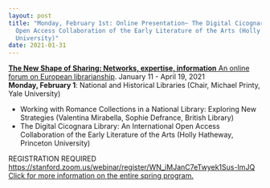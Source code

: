```yaml
---
layout: post
title: "Monday, February 1st: Online Presentation~ The Digital Cicognara Library: An International
  Open Access Collaboration of the Early Literature of the Arts (Holly Hatheway, Princeton
  University)"
date: 2021-01-31
---
```

[**The New Shape of Sharing: Networks, expertise, information** An online forum on European
librarianship](https://sites.google.com/berkeley.edu/new-shape-of-sharing/home?authuser=0). January 11 - April 19, 2021  
**Monday, February 1**: National and Historical Libraries (Chair, Michael Printy, Yale University)
* Working with Romance Collections in a National Library: Exploring New Strategies (Valentina Mirabella, Sophie Defrance, British Library) 
* The Digital Cicognara Library: An International Open Access Collaboration of the Early Literature of the Arts (Holly Hatheway, Princeton University)

REGISTRATION REQUIRED <https://stanford.zoom.us/webinar/register/WN_iMJanC7eTwyek1Sus-ImJQ>
[Click for more information on the entire spring program.](https://sites.google.com/berkeley.edu/new-shape-of-sharing/home?authuser=0) 
